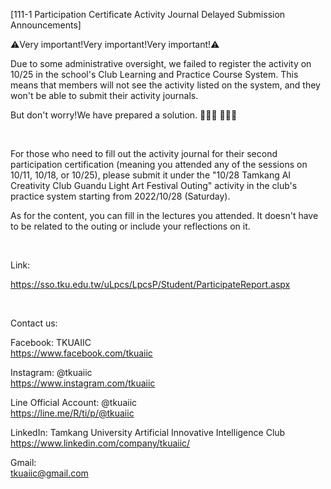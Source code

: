 [111-1 Participation Certificate Activity Journal Delayed Submission Announcements]

⚠️Very important!Very important!Very important!⚠️

Due to some administrative oversight, we failed to register the activity on 10/25 in the school's Club Learning and Practice Course System. This means that members will not see the activity listed on the system, and they won't be able to submit their activity journals.

But don't worry!We have prepared a solution. 🙇🏻‍♂️ 🙇🏻‍♂️

&nbsp;

For those who need to fill out the activity journal for their second participation certification (meaning you attended any of the sessions on 10/11, 10/18, or 10/25), please submit it under the "10/28 Tamkang AI Creativity Club Guandu Light Art Festival Outing" activity in the club's practice system starting from 2022/10/28 (Saturday).

As for the content, you can fill in the lectures you attended. It doesn't have to be related to the outing or include your reflections on it.

&nbsp;

Link:

<https://sso.tku.edu.tw/uLpcs/LpcsP/Student/ParticipateReport.aspx>

&nbsp;

Contact us:

Facebook: TKUAIIC <br />https://www.facebook.com/tkuaiic

Instagram: @tkuaiic <br />https://www.instagram.com/tkuaiic

Line Official Account: @tkuaiic <br />https://line.me/R/ti/p/@tkuaiic

LinkedIn: Tamkang University Artificial Innovative Intelligence Club <br />https://www.linkedin.com/company/tkuaiic/

Gmail: <br />tkuaiic@gmail.com
